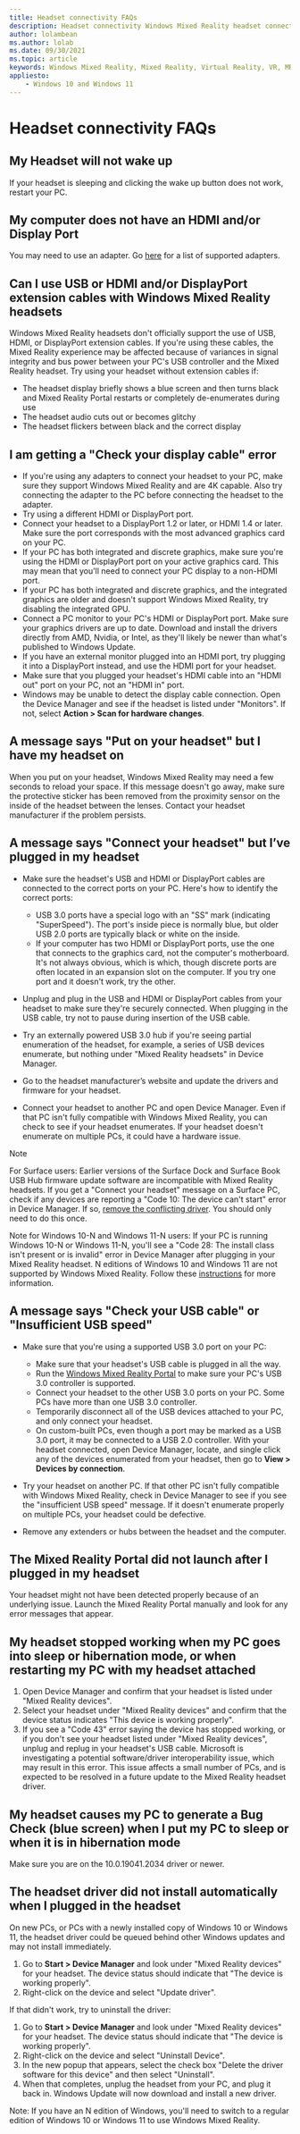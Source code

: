 ```yaml
---
title: Headset connectivity FAQs
description: Headset connectivity Windows Mixed Reality headset connectivity troubleshooting that goes beyond our standard consumer support documentation.
author: lolambean
ms.author: lolab
ms.date: 09/30/2021
ms.topic: article
keywords: Windows Mixed Reality, Mixed Reality, Virtual Reality, VR, MR, Troubleshoot, Errors, Help, Support, Headset
appliesto:
    - Windows 10 and Windows 11
---
```


# Headset connectivity FAQs

## My Headset will not wake up

If your headset is sleeping and clicking the wake up button does not work, restart your PC.

## My computer does not have an HDMI and/or Display Port

You may need to use an adapter. Go [here](recommended-adapters-for-windows-mixed-reality-capable-pcs.md) for a list of supported adapters.

## Can I use USB or HDMI and/or DisplayPort extension cables with Windows Mixed Reality headsets

Windows Mixed Reality headsets don't officially support the use of USB, HDMI, or DisplayPort extension cables. If you're using these cables, the Mixed Reality experience may be affected because of variances in signal integrity and bus power between your PC's USB controller and the Mixed Reality headset. Try using your headset without extension cables if:

* The headset display briefly shows a blue screen and then turns black and Mixed Reality Portal restarts or completely de-enumerates during use
* The headset audio cuts out or becomes glitchy
* The headset flickers between black and the correct display

## I am getting a "Check your display cable" error

* If you're using any adapters to connect your headset to your PC, make sure they support Windows Mixed Reality and are 4K capable. Also try connecting the adapter to the PC before connecting the headset to the adapter.
* Try using a different HDMI or DisplayPort port.
* Connect your headset to a DisplayPort 1.2 or later, or HDMI 1.4 or later. Make sure the port corresponds with the most advanced graphics card on your PC.
* If your PC has both integrated and discrete graphics, make sure you're using the HDMI or DisplayPort port on your active graphics card. This may mean that you'll need to connect your PC display to a non-HDMI port.
* If your PC has both integrated and discrete graphics, and the integrated graphics are older and doesn't support Windows Mixed Reality, try disabling the integrated GPU.
* Connect a PC monitor to your PC's HDMI or DisplayPort port. Make sure your graphics drivers are up to date. Download and install the drivers directly from AMD, Nvidia, or Intel, as they'll likely be newer than what's published to Windows Update.
* If you have an external monitor plugged into an HDMI port, try plugging it into a DisplayPort instead, and use the HDMI port for your headset.
* Make sure that you plugged your headset's HDMI cable into an "HDMI out" port on your PC, not an "HDMI in" port.
* Windows may be unable to detect the display cable connection. Open the Device Manager and see if the headset is listed under "Monitors". If not, select **Action > Scan for hardware changes**.

## A message says "Put on your headset" but I have my headset on

When you put on your headset, Windows Mixed Reality may need a few seconds to reload your space. If this message doesn't go away, make sure the protective sticker has been removed from the proximity sensor on the inside of the headset between the lenses. Contact your headset manufacturer if the problem persists.

## A message says "Connect your headset" but I’ve plugged in my headset

- Make sure the headset's USB and HDMI or DisplayPort cables are connected to the correct ports on your PC. Here's how to identify the correct ports:

    - USB 3.0 ports have a special logo with an "SS" mark (indicating "SuperSpeed"). The port's inside piece is normally blue, but older USB 2.0 ports are typically black or white on the inside.
    - If your computer has two HDMI or DisplayPort ports, use the one that connects to the graphics card, not the computer's motherboard. It's not always obvious, which is which, though discrete ports are often located in an expansion slot on the computer. If you try one port and it doesn't work, try the other.

- Unplug and plug in the USB and HDMI or DisplayPort cables from your headset to make sure they're securely connected. When plugging in the USB cable, try not to pause during insertion of the USB cable.
- Try an externally powered USB 3.0 hub if you're seeing partial enumeration of the headset, for example, a series of USB devices enumerate, but nothing under "Mixed Reality headsets" in Device Manager.
- Go to the headset manufacturer’s website and update the drivers and firmware for your headset.
- Connect your headset to another PC and open Device Manager. Even if that PC isn't fully compatible with Windows Mixed Reality, you can check to see if your headset enumerates. If your headset doesn't enumerate on multiple PCs, it could have a hardware issue.

> [!NOTE]
> For Surface users: Earlier versions of the Surface Dock and Surface Book USB Hub firmware update software are incompatible with Mixed Reality headsets. If you get a "Connect your headset" message on a Surface PC, check if any devices are reporting a "Code 10: The device can't start" error in Device Manager. If so, [remove the conflicting driver](https://support.microsoft.com/en-us/help/4032123/kinect-sensor-is-not-recognized-on-a-surface-book). You should only need to do this once.

Note for Windows 10-N and Windows 11-N users: If your PC is running Windows 10-N or Windows 11-N, you'll see a "Code 28: The install class isn't present or is invalid" error in Device Manager after plugging in your Mixed Reality headset. N editions of Windows 10 and Windows 11 are not supported by Windows Mixed Reality. Follow these [instructions](headset-display.md#im-getting-a-the-install-class-is-not-present-or-is-invalid-error-in-device-manager) for more information.

## A message says "Check your USB cable" or "Insufficient USB speed"

* Make sure that you're using a supported USB 3.0 port on your PC:

    * Make sure that your headset's USB cable is plugged in all the way.
    * Run the [Windows Mixed Reality Portal](install-windows-mixed-reality.md#launch-mixed-reality-portal) to make sure your PC's USB 3.0 controller is supported.
    * Connect your headset to the other USB 3.0 ports on your PC. Some PCs have more than one USB 3.0 controller.
    * Temporarily disconnect all of the USB devices attached to your PC, and only connect your headset.
    * On custom-built PCs, even though a port may be marked as a USB 3.0 port, it may be connected to a USB 2.0 controller. With your headset connected, open Device Manager, locate, and single click any of the devices enumerated from your headset, then go to **View > Devices by connection**.
* Try your headset on another PC. If that other PC isn't fully compatible with Windows Mixed Reality, check in Device Manager to see if you see the "insufficient USB speed" message. If it doesn't enumerate properly on multiple PCs, your headset could be defective.
* Remove any extenders or hubs between the headset and the computer.

## The Mixed Reality Portal did not launch after I plugged in my headset

Your headset might not have been detected properly because of an underlying issue. Launch the Mixed Reality Portal manually and look for any error messages that appear.

## My headset stopped working when my PC goes into sleep or hibernation mode, or when restarting my PC with my headset attached

1. Open Device Manager and confirm that your headset is listed under "Mixed Reality devices".
2. Select your headset under "Mixed Reality devices" and confirm that the device status indicates "This device is working properly".
3. If you see a "Code 43" error saying the device has stopped working, or if you don't see your headset listed under "Mixed Reality devices", unplug and replug in your headset's USB cable. Microsoft is investigating a potential software/driver interoperability issue, which may result in this error. This issue affects a small number of PCs, and is expected to be resolved in a future update to the Mixed Reality headset driver.

## My headset causes my PC to generate a Bug Check (blue screen) when I put my PC to sleep or when it is in hibernation mode

Make sure you are on the 10.0.19041.2034 driver or newer.

## The headset driver did not install automatically when I plugged in the headset

On new PCs, or PCs with a newly installed copy of Windows 10 or Windows 11, the headset driver could be queued behind other Windows updates and may not install immediately.

1. Go to **Start > Device Manager** and look under "Mixed Reality devices" for your headset. The device status should indicate that "The device is working properly".
2. Right-click on the device and select "Update driver".

If that didn't work, try to uninstall the driver:

1. Go to **Start > Device Manager** and look under "Mixed Reality devices" for your headset. The device status should indicate that "The device is working properly".
2. Right-click on the device and select "Uninstall Device".
3. In the new popup that appears, select the check box "Delete the driver software for this device" and then select "Uninstall".
4. When that completes, unplug the headset from your PC, and plug it back in. Windows Update will now download and install a new driver.

Note:  If you have an N edition of Windows, you'll need to switch to a regular edition of Windows 10 or Windows 11 to use Windows Mixed Reality.